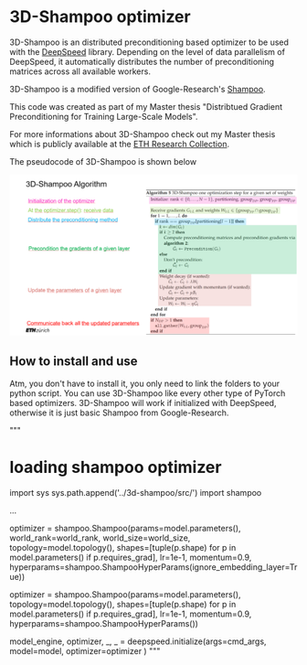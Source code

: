 # 3D-Shampoo optimizer

3D-Shampoo is an distributed preconditioning based optimizer
to be used with the [DeepSpeed](https://github.com/microsoft/DeepSpeed) library.
Depending on the level of data parallelism of DeepSpeed, it automatically distributes the number of
preconditioning matrices across all available workers.

3D-Shampoo is a modified version of Google-Research's [Shampoo](https://github.com/noabauma/google-research/tree/master/scalable_shampoo/pytorch).

This code was created as part of my Master thesis "Distribtued Gradient Preconditioning for Training Large-Scale Models".

For more informations about 3D-Shampoo check out my Master thesis which is publicly available at the [ETH Research Collection](https://www.research-collection.ethz.ch/handle/20.500.11850/615331).

The pseudocode of 3D-Shampoo is shown below

![image info](./3d-shampoo_pseudocode.png)

## How to install and use

Atm, you don't have to install it, you only need to link the folders to your python script.
You can use 3D-Shampoo like every other type of PyTorch based optimizers. 
3D-Shampoo will work if initialized with DeepSpeed, otherwise it is just basic Shampoo from Google-Research.

"""
# loading shampoo optimizer
import sys
sys.path.append('../3d-shampoo/src/')
import shampoo

...

optimizer = shampoo.Shampoo(params=model.parameters(),
                            world_rank=world_rank,
                            world_size=world_size,
                            topology=model.topology(), 
                            shapes=[tuple(p.shape) for p in model.parameters() if p.requires_grad], 
                            lr=1e-1, 
                            momentum=0.9, 
                            hyperparams=shampoo.ShampooHyperParams(ignore_embedding_layer=True))
    
optimizer = shampoo.Shampoo(params=model.parameters(), 
                            topology=model.topology(), 
                            shapes=[tuple(p.shape) for p in model.parameters() if p.requires_grad], 
                            lr=1e-1, 
                            momentum=0.9, 
                            hyperparams=shampoo.ShampooHyperParams())
							
model_engine, optimizer, _, _ = deepspeed.initialize(args=cmd_args,
                                                         model=model,
                                                         optimizer=optimizer
                                                        )
"""

